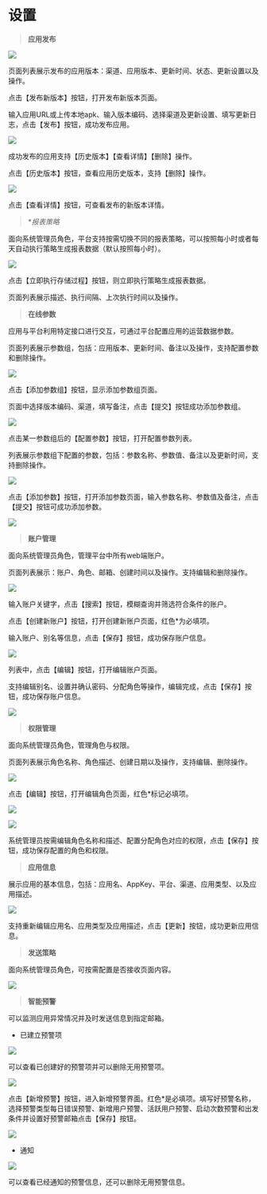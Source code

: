 # 设置

> **应用发布**

![](/assets/设置1.png)

页面列表展示发布的应用版本：渠道、应用版本、更新时间、状态、更新设置以及操作。

点击【发布新版本】按钮，打开发布新版本页面。

输入应用URL或上传本地apk、输入版本编码、选择渠道及更新设置、填写更新日志，点击【发布】按钮，成功发布应用。

![](/assets/设置2.png)

成功发布的应用支持【历史版本】【查看详情】【删除】操作。

点击【历史版本】按钮，查看应用历史版本，支持【删除】操作。

![](/assets/设置3.png)

点击【查看详情】按钮，可查看发布的新版本详情。

> **报表策略*

面向系统管理员角色，平台支持按需切换不同的报表策略，可以按照每小时或者每天自动执行策略生成报表数据（默认按照每小时）。

![](/assets/设置4.png)

点击【立即执行存储过程】按钮，则立即执行策略生成报表数据。

页面列表展示描述、执行间隔、上次执行时间以及操作。

> **在线参数**

应用与平台利用特定接口进行交互，可通过平台配置应用的运营数据参数。

页面列表展示参数组，包括：应用版本、更新时间、备注以及操作，支持配置参数和删除操作。

![](/assets/设置5.png)

点击【添加参数组】按钮，显示添加参数组页面。

页面中选择版本编码、渠道，填写备注，点击【提交】按钮成功添加参数组。

![](/assets/设置6.png)

点击某一参数组后的【配置参数】按钮，打开配置参数列表。

列表展示参数组下配置的参数，包括：参数名称、参数值、备注以及更新时间，支持删除操作。

![](/assets/设置7.png)

点击【添加参数】按钮，打开添加参数页面，输入参数名称、参数值及备注，点击【提交】按钮可成功添加参数。

![](/assets/设置8.png)

> **账户管理**

面向系统管理员角色，管理平台中所有web端账户。

页面列表展示：账户、角色、邮箱、创建时间以及操作。支持编辑和删除操作。

![](/assets/设置9.png)

输入账户关键字，点击【搜索】按钮，模糊查询并筛选符合条件的账户。

点击【创建新账户】按钮，打开创建新账户页面，红色*为必填项。

输入账户、别名等信息，点击【保存】按钮，成功保存账户信息。

![](/assets/设置10.png)

列表中，点击【编辑】按钮，打开编辑账户页面。

支持编辑别名、设置并确认密码、分配角色等操作，编辑完成，点击【保存】按钮，成功保存账户信息。

![](/assets/设置11.png)

> **权限管理**

面向系统管理员角色，管理角色与权限。

页面列表展示角色名称、角色描述、创建日期以及操作，支持编辑、删除操作。

![](/assets/设置12.png)

点击【编辑】按钮，打开编辑角色页面，红色*标记必填项。

![](/assets/设置13.png)

![](/assets/设置14.png)

系统管理员按需编辑角色名称和描述、配置分配角色对应的权限，点击【保存】按钮，成功保存配置的角色和权限。

> **应用信息**

展示应用的基本信息，包括：应用名、AppKey、平台、渠道、应用类型、以及应用描述。

![](/assets/设置15.png)

支持重新编辑应用名、应用类型及应用描述，点击【更新】按钮，成功更新应用信息。

> **发送策略**

面向系统管理员角色，可按需配置是否接收页面内容。

![](/assets/设置16.png)

> **智能预警**

可以监测应用异常情况并及时发送信息到指定邮箱。

* 已建立预警项

![](/assets/设置17.png)

可以查看已创建好的预警项并可以删除无用预警项。

![](/assets/设置18.png)

点击【新增预警】按钮，进入新增预警界面。红色*是必填项。填写好预警名称，选择预警类型每日错误预警、新增用户预警、活跃用户预警、启动次数预警和出发条件并设置好预警邮箱点击【保存】按钮。

![](/assets/设置19.png)

* 通知

![](/assets/设置20.png)

可以查看已经通知的预警信息，还可以删除无用预警信息。 

